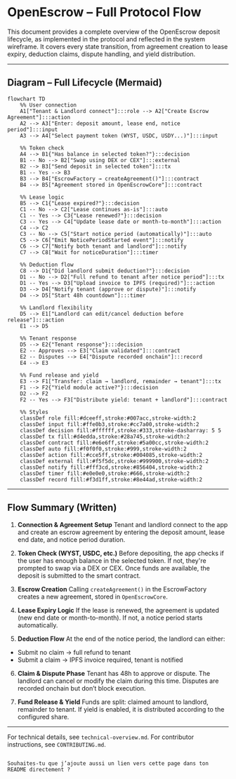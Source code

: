 # OpenEscrow – Full Protocol Flow

This document provides a complete overview of the OpenEscrow deposit lifecycle, as implemented in the protocol and reflected in the system wireframe.
It covers every state transition, from agreement creation to lease expiry, deduction claims, dispute handling, and yield distribution.

---

## Diagram – Full Lifecycle (Mermaid)

```mermaid
flowchart TD
    %% User connection
    A1["Tenant & Landlord connect"]:::role --> A2["Create Escrow Agreement"]:::action
    A2 --> A3["Enter: deposit amount, lease end, notice period"]:::input
    A3 --> A4["Select payment token (WYST, USDC, USDY...)"]:::input

    %% Token check
    A4 --> B1{"Has balance in selected token?"}:::decision
    B1 -- No --> B2["Swap using DEX or CEX"]:::external
    B2 --> B3["Send deposit in selected token"]:::tx
    B1 -- Yes --> B3
    B3 --> B4["EscrowFactory → createAgreement()"]:::contract
    B4 --> B5["Agreement stored in OpenEscrowCore"]:::contract

    %% Lease logic
    B5 --> C1{"Lease expired?"}:::decision
    C1 -- No --> C2["Lease continues as-is"]:::auto
    C1 -- Yes --> C3{"Lease renewed?"}:::decision
    C3 -- Yes --> C4["Update lease date or month-to-month"]:::action
    C4 --> C2
    C3 -- No --> C5["Start notice period (automatically)"]:::auto
    C5 --> C6["Emit NoticePeriodStarted event"]:::notify
    C6 --> C7["Notify both tenant and landlord"]:::notify
    C7 --> C8["Wait for noticeDuration"]:::timer

    %% Deduction flow
    C8 --> D1{"Did landlord submit deduction?"}:::decision
    D1 -- No --> D2["Full refund to tenant after notice period"]:::tx
    D1 -- Yes --> D3["Upload invoice to IPFS (required)"]:::action
    D3 --> D4["Notify tenant (approve or dispute)"]:::notify
    D4 --> D5["Start 48h countdown"]:::timer

    %% Landlord flexibility
    D5 --> E1["Landlord can edit/cancel deduction before release"]:::action
    E1 --> D5

    %% Tenant response
    D5 --> E2{"Tenant response"}:::decision
    E2 -- Approves --> E3["Claim validated"]:::contract
    E2 -- Disputes --> E4["Dispute recorded onchain"]:::record
    E4 --> E3

    %% Fund release and yield
    E3 --> F1["Transfer: claim → landlord, remainder → tenant"]:::tx
    F1 --> F2{"Yield module active?"}:::decision
    D2 --> F2
    F2 -- Yes --> F3["Distribute yield: tenant + landlord"]:::contract

    %% Styles
    classDef role fill:#dceeff,stroke:#007acc,stroke-width:2
    classDef input fill:#ffe0b3,stroke:#cc7a00,stroke-width:2
    classDef decision fill:#ffffff,stroke:#333,stroke-dasharray: 5 5
    classDef tx fill:#d4edda,stroke:#28a745,stroke-width:2
    classDef contract fill:#e6e6ff,stroke:#5a00cc,stroke-width:2
    classDef auto fill:#f0f0f0,stroke:#999,stroke-width:2
    classDef action fill:#cce5ff,stroke:#004085,stroke-width:2
    classDef external fill:#f5f5dc,stroke:#999900,stroke-width:2
    classDef notify fill:#fff3cd,stroke:#856404,stroke-width:2
    classDef timer fill:#e0e0e0,stroke:#666,stroke-width:2
    classDef record fill:#f3d1ff,stroke:#8e44ad,stroke-width:2
```

---

## Flow Summary (Written)

1. **Connection & Agreement Setup**
   Tenant and landlord connect to the app and create an escrow agreement by entering the deposit amount, lease end date, and notice period duration.

2. **Token Check (WYST, USDC, etc.)**
   Before depositing, the app checks if the user has enough balance in the selected token. If not, they're prompted to swap via a DEX or CEX. Once funds are available, the deposit is submitted to the smart contract.

3. **Escrow Creation**
   Calling `createAgreement()` in the EscrowFactory creates a new agreement, stored in `OpenEscrowCore`.

4. **Lease Expiry Logic**
   If the lease is renewed, the agreement is updated (new end date or month-to-month). If not, a notice period starts automatically.

5. **Deduction Flow**
   At the end of the notice period, the landlord can either:

* Submit no claim → full refund to tenant
* Submit a claim → IPFS invoice required, tenant is notified

6. **Claim & Dispute Phase**
   Tenant has 48h to approve or dispute. The landlord can cancel or modify the claim during this time. Disputes are recorded onchain but don’t block execution.

7. **Fund Release & Yield**
   Funds are split: claimed amount to landlord, remainder to tenant. If yield is enabled, it is distributed according to the configured share.

---

For technical details, see `technical-overview.md`.
For contributor instructions, see `CONTRIBUTING.md`.

```

Souhaites-tu que j’ajoute aussi un lien vers cette page dans ton README directement ?

```
